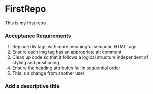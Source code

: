 # FirstRepo
This is my first repo

 ### Acceptance Requirements
1. Replace div tags with more meaningful semantic HTML tags
2. Ensure each img tag has an appropriate alt comment
3. Clean up code so that it follows a logical structure independent of styling and positioning
4. Ensure the heading attributes fall in sequential order
5. This is a change from another user
### Add a descriptive title
